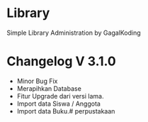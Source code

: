 Library
======

Simple Library Administration by GagalKoding

Changelog V 3.1.0
=================

* Minor Bug Fix
* Merapihkan Database
* Fitur Upgrade dari versi lama.
* Import data Siswa / Anggota
* Import data Buku.# perpustakaan
